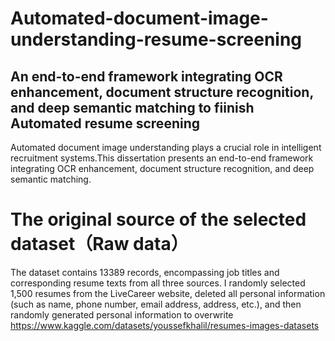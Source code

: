 # Automated-document-image-understanding-resume-screening
## An end-to-end framework integrating OCR enhancement, document structure recognition, and deep semantic matching to fiinish Automated resume screening
Automated document image understanding plays a crucial role in intelligent recruitment systems.This dissertation presents an end-to-end framework integrating OCR enhancement, document structure recognition, and deep semantic matching. 
# The original source of the selected dataset（Raw data）
The dataset contains 13389 records, encompassing job titles and corresponding resume texts from all three sources. 
I randomly selected 1,500 resumes from the LiveCareer website, deleted all personal information (such as name, phone number, email address, address, etc.), and then randomly generated personal information to overwrite
https://www.kaggle.com/datasets/youssefkhalil/resumes-images-datasets

